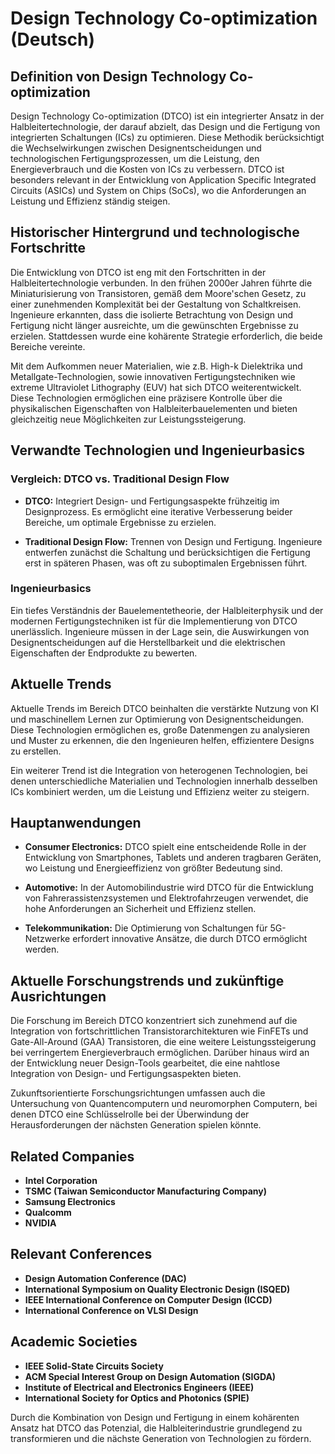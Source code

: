 # Design Technology Co-optimization (Deutsch)

## Definition von Design Technology Co-optimization

Design Technology Co-optimization (DTCO) ist ein integrierter Ansatz in der Halbleitertechnologie, der darauf abzielt, das Design und die Fertigung von integrierten Schaltungen (ICs) zu optimieren. Diese Methodik berücksichtigt die Wechselwirkungen zwischen Designentscheidungen und technologischen Fertigungsprozessen, um die Leistung, den Energieverbrauch und die Kosten von ICs zu verbessern. DTCO ist besonders relevant in der Entwicklung von Application Specific Integrated Circuits (ASICs) und System on Chips (SoCs), wo die Anforderungen an Leistung und Effizienz ständig steigen.

## Historischer Hintergrund und technologische Fortschritte

Die Entwicklung von DTCO ist eng mit den Fortschritten in der Halbleitertechnologie verbunden. In den frühen 2000er Jahren führte die Miniaturisierung von Transistoren, gemäß dem Moore'schen Gesetz, zu einer zunehmenden Komplexität bei der Gestaltung von Schaltkreisen. Ingenieure erkannten, dass die isolierte Betrachtung von Design und Fertigung nicht länger ausreichte, um die gewünschten Ergebnisse zu erzielen. Stattdessen wurde eine kohärente Strategie erforderlich, die beide Bereiche vereinte.

Mit dem Aufkommen neuer Materialien, wie z.B. High-k Dielektrika und Metallgate-Technologien, sowie innovativen Fertigungstechniken wie extreme Ultraviolet Lithography (EUV) hat sich DTCO weiterentwickelt. Diese Technologien ermöglichen eine präzisere Kontrolle über die physikalischen Eigenschaften von Halbleiterbauelementen und bieten gleichzeitig neue Möglichkeiten zur Leistungssteigerung.

## Verwandte Technologien und Ingenieurbasics

### Vergleich: DTCO vs. Traditional Design Flow

- **DTCO:** Integriert Design- und Fertigungsaspekte frühzeitig im Designprozess. Es ermöglicht eine iterative Verbesserung beider Bereiche, um optimale Ergebnisse zu erzielen.
  
- **Traditional Design Flow:** Trennen von Design und Fertigung. Ingenieure entwerfen zunächst die Schaltung und berücksichtigen die Fertigung erst in späteren Phasen, was oft zu suboptimalen Ergebnissen führt.

### Ingenieurbasics

Ein tiefes Verständnis der Bauelementetheorie, der Halbleiterphysik und der modernen Fertigungstechniken ist für die Implementierung von DTCO unerlässlich. Ingenieure müssen in der Lage sein, die Auswirkungen von Designentscheidungen auf die Herstellbarkeit und die elektrischen Eigenschaften der Endprodukte zu bewerten.

## Aktuelle Trends

Aktuelle Trends im Bereich DTCO beinhalten die verstärkte Nutzung von KI und maschinellem Lernen zur Optimierung von Designentscheidungen. Diese Technologien ermöglichen es, große Datenmengen zu analysieren und Muster zu erkennen, die den Ingenieuren helfen, effizientere Designs zu erstellen.

Ein weiterer Trend ist die Integration von heterogenen Technologien, bei denen unterschiedliche Materialien und Technologien innerhalb desselben ICs kombiniert werden, um die Leistung und Effizienz weiter zu steigern.

## Hauptanwendungen

- **Consumer Electronics:** DTCO spielt eine entscheidende Rolle in der Entwicklung von Smartphones, Tablets und anderen tragbaren Geräten, wo Leistung und Energieeffizienz von größter Bedeutung sind.
  
- **Automotive:** In der Automobilindustrie wird DTCO für die Entwicklung von Fahrerassistenzsystemen und Elektrofahrzeugen verwendet, die hohe Anforderungen an Sicherheit und Effizienz stellen.

- **Telekommunikation:** Die Optimierung von Schaltungen für 5G-Netzwerke erfordert innovative Ansätze, die durch DTCO ermöglicht werden.

## Aktuelle Forschungstrends und zukünftige Ausrichtungen

Die Forschung im Bereich DTCO konzentriert sich zunehmend auf die Integration von fortschrittlichen Transistorarchitekturen wie FinFETs und Gate-All-Around (GAA) Transistoren, die eine weitere Leistungssteigerung bei verringertem Energieverbrauch ermöglichen. Darüber hinaus wird an der Entwicklung neuer Design-Tools gearbeitet, die eine nahtlose Integration von Design- und Fertigungsaspekten bieten.

Zukunftsorientierte Forschungsrichtungen umfassen auch die Untersuchung von Quantencomputern und neuromorphen Computern, bei denen DTCO eine Schlüsselrolle bei der Überwindung der Herausforderungen der nächsten Generation spielen könnte.

## Related Companies

- **Intel Corporation**
- **TSMC (Taiwan Semiconductor Manufacturing Company)**
- **Samsung Electronics**
- **Qualcomm**
- **NVIDIA**

## Relevant Conferences

- **Design Automation Conference (DAC)**
- **International Symposium on Quality Electronic Design (ISQED)**
- **IEEE International Conference on Computer Design (ICCD)**
- **International Conference on VLSI Design**

## Academic Societies

- **IEEE Solid-State Circuits Society**
- **ACM Special Interest Group on Design Automation (SIGDA)**
- **Institute of Electrical and Electronics Engineers (IEEE)**
- **International Society for Optics and Photonics (SPIE)**

Durch die Kombination von Design und Fertigung in einem kohärenten Ansatz hat DTCO das Potenzial, die Halbleiterindustrie grundlegend zu transformieren und die nächste Generation von Technologien zu fördern.